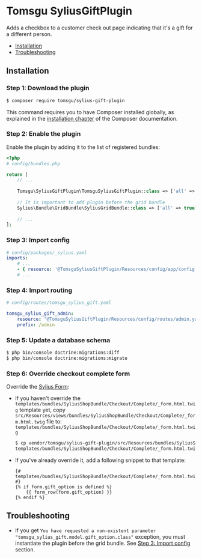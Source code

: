 # Tomsgu SyliusGiftPlugin

Adds a checkbox to a customer check out page indicating that it's a 
gift for a different person.

* [Installation](#installation)
* [Troubleshooting](#troubleshooting)

## Installation
### Step 1: Download the plugin

```bash
$ composer require tomsgu/sylius-gift-plugin
```

This command requires you to have Composer installed globally, as explained in the [installation chapter](https://getcomposer.org/doc/00-intro.md) of the Composer documentation.


### Step 2: Enable the plugin

Enable the plugin by adding it to the list of registered bundles:

```php
<?php
# config/bundles.php

return [
    // ...
    
    Tomsgu\SyliusGiftPlugin\TomsguSyliusGiftPlugin::class => ['all' => true],
    
    // It is important to add plugin before the grid bundle
    Sylius\Bundle\GridBundle\SyliusGridBundle::class => ['all' => true],
    
    // ...
];
```

### Step 3: Import config
```yaml
# config/packages/_sylius.yaml
imports:
    # ...
    - { resource: '@TomsguSyliusGiftPlugin/Resources/config/app/config.yaml' }
    # ...
```

### Step 4: Import routing

```yaml
# config/routes/tomsgu_sylius_gift.yaml

tomsgu_sylius_gift_admin:
    resource: "@TomsguSyliusGiftPlugin/Resources/config/routes/admin.yaml"
    prefix: /admin
```

### Step 5: Update a database schema

```bash
$ php bin/console doctrine:migrations:diff
$ php bin/console doctrine:migrations:migrate
```

### Step 6: Override checkout complete form

Override the [Sylius Form](https://github.com/Sylius/Sylius/blob/master/src/Sylius/Bundle/ShopBundle/Resources/views/Checkout/Complete/_form.html.twig):

* If you haven't override the `templates/bundles/SyliusShopBundle/Checkout/Complete/_form.html.twig` template yet, 
  copy `src/Resources/views/bundles/SyliusShopBundle/Checkout/Complete/_form.html.twig` file to:
  `templates/bundles/SyliusShopBundle/Checkout/Complete/_form.html.twig`

    ```bash
    $ cp vendor/tomsgu/sylius-gift-plugin/src/Resources/bundles/SyliusShopBundle/Checkout/Complete/_form.html.twig \
    templates/bundles/SyliusShopBundle/Checkout/Complete/_form.html.twig
    ```

* If you've already override it, add a following snippet to that template:

    ```twig
    {# templates/bundles/SyliusShopBundle/Checkout/Complete/_form.html.twig #}
    {% if form.gift_option is defined %}
        {{ form_row(form.gift_option) }}
    {% endif %}
    ```

## Troubleshooting
* If you get `You have requested a non-existent parameter "tomsgu_sylius_gift.model.gift_option.class"` 
  exception, you must instantiate the plugin before the grid bundle. See 
  [Step 3: Import config](#step-3-import-config) section.
